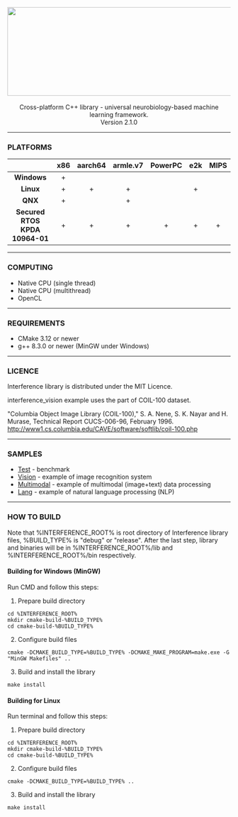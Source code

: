 <p align="center">
  <img width="750" height="200" src="https://nickware.group/repository/products/indk/logo.png"><br><br>
Cross-platform C++ library - universal neurobiology-based machine learning framework.<br>
Version 2.1.0
</p>


----------------------------------------------------------------
### PLATFORMS
|                                | x86 | aarch64 | armle.v7 | PowerPC | e2k | MIPS |
|:------------------------------:|:---:|:-------:|:--------:|:-------:|:---:|:----:|
|          **Windows**           |  +  |         |          |         |     |      |
|           **Linux**            |  +  |    +    |    +     |         |  +  |      |
|            **QNX**             |  +  |         |    +     |         |     |      |
| **Secured RTOS KPDA 10964-01** |  +  |    +    |    +     |    +    |  +  |  +   |

----------------------------------------------------------------
### COMPUTING
- Native CPU (single thread)
- Native CPU (multithread)
- OpenCL

----------------------------------------------------------------
### REQUIREMENTS
- CMake 3.12 or newer
- g++ 8.3.0 or newer (MinGW under Windows)

----------------------------------------------------------------
### LICENCE
Interference library is distributed under the MIT Licence.

interference_vision example uses the part of COIL-100 dataset.

"Columbia Object Image Library (COIL-100)," S. A. Nene, S. K. Nayar and H. Murase, Technical Report CUCS-006-96, February 1996.
http://www1.cs.columbia.edu/CAVE/software/softlib/coil-100.php

----------------------------------------------------------------
### SAMPLES
- [Test](samples/test) - benchmark
- [Vision](samples/vision) - example of image recognition system
- [Multimodal](samples/multimodal) - example of multimodal (image+text) data processing
- [Lang](samples/lang) - example of natural language processing (NLP)

----------------------------------------------------------------
### HOW TO BUILD
Note that %INTERFERENCE_ROOT% is root directory of Interference library files, %BUILD_TYPE% is "debug" or "release". After the last step, library and binaries will be in %INTERFERENCE_ROOT%/lib and %INTERFERENCE_ROOT%/bin respectively.
#### Building for Windows (MinGW)
Run CMD and follow this steps:
1. Prepare build directory
```
cd %INTERFERENCE_ROOT%
mkdir cmake-build-%BUILD_TYPE%
cd cmake-build-%BUILD_TYPE%
```
2. Configure build files
```
cmake -DCMAKE_BUILD_TYPE=%BUILD_TYPE% -DCMAKE_MAKE_PROGRAM=make.exe -G "MinGW Makefiles" ..
```
3. Build and install the library
```
make install
```
#### Building for Linux
Run terminal and follow this steps:
1. Prepare build directory
```
cd %INTERFERENCE_ROOT%
mkdir cmake-build-%BUILD_TYPE%
cd cmake-build-%BUILD_TYPE%
```
2. Configure build files
```
cmake -DCMAKE_BUILD_TYPE=%BUILD_TYPE% ..
```
3. Build and install the library
```
make install
```
